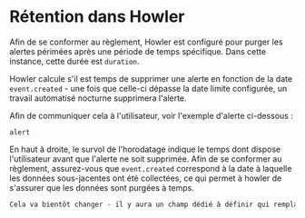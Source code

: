 # Rétention dans Howler

Afin de se conformer au règlement, Howler est configuré pour purger les alertes périmées après une période de temps spécifique. Dans cette instance, cette durée est `duration`.

Howler calcule s'il est temps de supprimer une alerte en fonction de la date `event.created` - une fois que celle-ci dépasse la date limite configurée, un travail automatisé nocturne supprimera l'alerte.

Afin de communiquer cela à l'utilisateur, voir l'exemple d'alerte ci-dessous :

`alert`

En haut à droite, le survol de l'horodatage indique le temps dont dispose l'utilisateur avant que l'alerte ne soit supprimée. Afin de se conformer au règlement, assurez-vous que `event.created` correspond à la date à laquelle les données sous-jacentes ont été collectées, ce qui permet à howler de s'assurer que les données sont purgées à temps.

```alert
Cela va bientôt changer - il y aura un champ dédié à définir qui remplacera cette approche.
```
